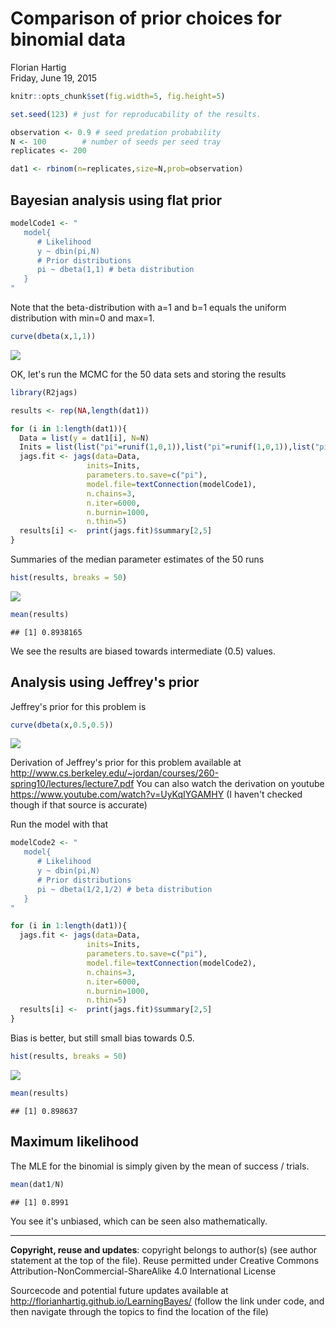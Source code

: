 # Comparison of prior choices for binomial data
Florian Hartig  
Friday, June 19, 2015  


```r
knitr::opts_chunk$set(fig.width=5, fig.height=5)
```


```r
set.seed(123) # just for reproducability of the results. 

observation <- 0.9 # seed predation probability
N <- 100        # number of seeds per seed tray
replicates <- 200 

dat1 <- rbinom(n=replicates,size=N,prob=observation) 
```

## Bayesian analysis using flat prior 


```r
modelCode1 <- "
   model{
      # Likelihood
      y ~ dbin(pi,N)
      # Prior distributions
      pi ~ dbeta(1,1) # beta distribution
   }
"
```

Note that the beta-distribution with a=1 and b=1 equals the uniform distribution with min=0 and max=1.


```r
curve(dbeta(x,1,1))
```

![](Binomial_Prior_files/figure-html/unnamed-chunk-3-1.png)

OK, let's run the MCMC for the 50 data sets and storing the results


```r
library(R2jags)

results <- rep(NA,length(dat1))

for (i in 1:length(dat1)){
  Data = list(y = dat1[i], N=N)
  Inits = list(list("pi"=runif(1,0,1)),list("pi"=runif(1,0,1)),list("pi"=runif(1,0,1)))
  jags.fit <- jags(data=Data, 
                 inits=Inits, 
                 parameters.to.save=c("pi"), 
                 model.file=textConnection(modelCode1),
                 n.chains=3, 
                 n.iter=6000,
                 n.burnin=1000,
                 n.thin=5)
  results[i] <-  print(jags.fit)$summary[2,5] 
}
```

Summaries of the median parameter estimates of the 50 runs


```r
hist(results, breaks = 50)
```

![](Binomial_Prior_files/figure-html/unnamed-chunk-5-1.png)

```r
mean(results)
```

```
## [1] 0.8938165
```

We see the results are biased towards intermediate (0.5) values. 

## Analysis using Jeffrey's prior

Jeffrey's prior for this problem is 



```r
curve(dbeta(x,0.5,0.5))
```

![](Binomial_Prior_files/figure-html/unnamed-chunk-6-1.png)

Derivation of Jeffrey's prior for this problem available at http://www.cs.berkeley.edu/~jordan/courses/260-spring10/lectures/lecture7.pdf You can also watch the derivation on youtube https://www.youtube.com/watch?v=UyKqIYGAMHY (I haven't checked though if that source is accurate)

Run the model with that


```r
modelCode2 <- "
   model{
      # Likelihood
      y ~ dbin(pi,N)
      # Prior distributions
      pi ~ dbeta(1/2,1/2) # beta distribution
   }
"
```



```r
for (i in 1:length(dat1)){
  jags.fit <- jags(data=Data, 
                 inits=Inits, 
                 parameters.to.save=c("pi"), 
                 model.file=textConnection(modelCode2),
                 n.chains=3, 
                 n.iter=6000,
                 n.burnin=1000,
                 n.thin=5)
  results[i] <-  print(jags.fit)$summary[2,5] 
}
```

Bias is better, but still small bias towards 0.5.


```r
hist(results, breaks = 50)
```

![](Binomial_Prior_files/figure-html/unnamed-chunk-9-1.png)

```r
mean(results)
```

```
## [1] 0.898637
```

## Maximum likelihood

The MLE for the binomial is simply given by the mean of success / trials. 



```r
mean(dat1/N)
```

```
## [1] 0.8991
```

You see it's unbiased, which can be seen also mathematically.


---
**Copyright, reuse and updates**: copyright belongs to author(s) (see author statement at the top of the file). Reuse permitted under Creative Commons Attribution-NonCommercial-ShareAlike 4.0 International License

Sourcecode and potential future updates available at http://florianhartig.github.io/LearningBayes/ (follow the link under code, and then navigate through the topics to find the location of the file)
